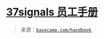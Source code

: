 <!--yml

category: 未分类

date: 2024-05-27 14:55:39

-->

# [37signals 员工手册](https://basecamp.com/handbook)

> 来源：[`basecamp.com/handbook`](https://basecamp.com/handbook)

<template data-target="anchors.iconTemplate"></template><template data-target="tweet.iconTemplate"></template>

